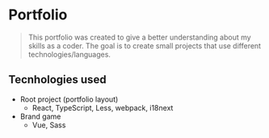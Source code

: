 # Portfolio

> This portfolio was created to give a better understanding about my skills as a coder.
> The goal is to create small projects that use different technologies/languages.

## Tecnhologies used

-   Root project (portfolio layout)
    -   React, TypeScript, Less, webpack, i18next
-   Brand game
    -   Vue, Sass
